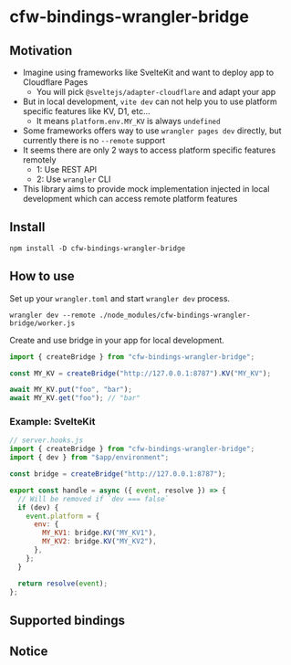 # cfw-bindings-wrangler-bridge

## Motivation

- Imagine using frameworks like SvelteKit and want to deploy app to Cloudflare Pages
  - You will pick `@sveltejs/adapter-cloudflare` and adapt your app
- But in local development, `vite dev` can not help you to use platform specific features like KV, D1, etc...
  - It means `platform.env.MY_KV` is always `undefined`
- Some frameworks offers way to use `wrangler pages dev` directly, but currently there is no `--remote` support
- It seems there are only 2 ways to access platform specific features remotely
  - 1: Use REST API
  - 2: Use `wrangler` CLI
- This library aims to provide mock implementation injected in local development which can access remote platform features

## Install

```
npm install -D cfw-bindings-wrangler-bridge
```

## How to use

Set up your `wrangler.toml` and start `wrangler dev` process.

```
wrangler dev --remote ./node_modules/cfw-bindings-wrangler-bridge/worker.js
```

Create and use bridge in your app for local development.

```js
import { createBridge } from "cfw-bindings-wrangler-bridge";

const MY_KV = createBridge("http://127.0.0.1:8787").KV("MY_KV");

await MY_KV.put("foo", "bar");
await MY_KV.get("foo"); // "bar"
```

### Example: SvelteKit

```js
// server.hooks.js
import { createBridge } from "cfw-bindings-wrangler-bridge";
import { dev } from "$app/environment";

const bridge = createBridge("http://127.0.0.1:8787");

export const handle = async ({ event, resolve }) => {
  // Will be removed if `dev === false`
  if (dev) {
    event.platform = {
      env: {
        MY_KV1: bridge.KV("MY_KV1"),
        MY_KV2: bridge.KV("MY_KV2"),
      },
    };
  }

  return resolve(event);
};
```

## Supported bindings
## Notice
